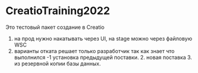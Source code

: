 # CreatioTraining2022

Это тестовый пакет создание в Creatio 

1. на прод нужно накатывать через UI, на stage можно через файловую WSC
2. варианты отката решает только разработчик так как знает что выполнился
    -1 установка предыдущей поставки. 2. новая поставка  3. из резервной копии базы данных. 
    

